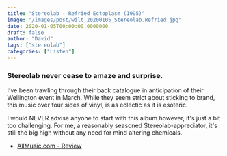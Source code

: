 ```yaml
---
title: "Stereolab - Refried Ectoplasm (1995)"
image: "/images/post/wilt_20200105_Stereolab.Refried.jpg"
date: 2020-01-05T00:00:00.0000000
draft: false
author: "David"
tags: ["stereolab"]
categories: ["Listen"]
---
```

### Stereolab never cease to amaze and surprise.   
  
I've been trawling through their back catalogue in anticipation of their Wellington event in March. While they seem strict about sticking to brand, this music over four sides of vinyl, is as eclectic as it is esoteric.  
  
I would NEVER advise anyone to start with this album however, it's just a bit too challenging. For me, a reasonably seasoned Stereolab-appreciator, it's still the big high without any need for mind altering chemicals.  

-  [AllMusic.com - Review](https://www.allmusic.com/album/refried-ectoplasm-switched-on-vol-2-mw0000177534)